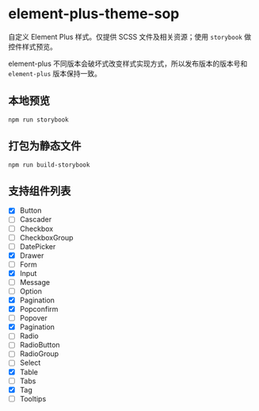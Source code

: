 # element-plus-theme-sop

自定义 Element Plus 样式。仅提供 SCSS 文件及相关资源；使用 `storybook` 做控件样式预览。

element-plus 不同版本会破坏式改变样式实现方式，所以发布版本的版本号和 `element-plus` 版本保持一致。

## 本地预览

```
npm run storybook
```

## 打包为静态文件

```
npm run build-storybook
```

## 支持组件列表

- [x] Button
- [ ] Cascader
- [ ] Checkbox
- [ ] CheckboxGroup
- [ ] DatePicker
- [x] Drawer
- [ ] Form
- [x] Input
- [ ] Message
- [ ] Option
- [x] Pagination
- [x] Popconfirm
- [ ] Popover
- [x] Pagination
- [ ] Radio
- [ ] RadioButton
- [ ] RadioGroup
- [ ] Select
- [x] Table
- [ ] Tabs
- [x] Tag
- [ ] Tooltips